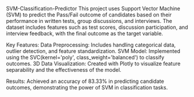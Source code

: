 SVM-Classification-Predictor
This project uses Support Vector Machine (SVM) to predict the Pass/Fail outcome of candidates based on their performance in written tests, group discussions, and interviews. The dataset includes features such as test scores, discussion participation, and interview feedback, with the final outcome as the target variable.

Key Features:
Data Preprocessing: Includes handling categorical data, outlier detection, and feature standardization.
SVM Model: Implemented using the SVC(kernel='poly', class_weight='balanced') to classify outcomes.
3D Data Visualization: Created with Plotly to visualize feature separability and the effectiveness of the model.

Results:
Achieved an accuracy of 83.33% in predicting candidate outcomes, demonstrating the power of SVM in classification tasks.
